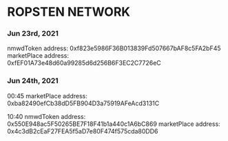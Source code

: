 # ROPSTEN NETWORK

### Jun 23rd, 2021

nmwdToken address: 0xf823e5986F36B013839Fd507667bAF8c5FA2bF45
marketPlace address: 0xfEF01A73e48d60a99285d6d256B6F3EC2C7726eC

### Jun 24th, 2021

00:45
marketPlace address: 0xba82490efCb38dD5FB904D3a75919AFeAcd3131C

10:40
nmwdToken address: 0x550E948ac5F50265BE7F18F41b1a440c1A6bC869
marketPlace address: 0x4c3dB2cEaF27FEA5f5aD7e80F474f575cda80DD6